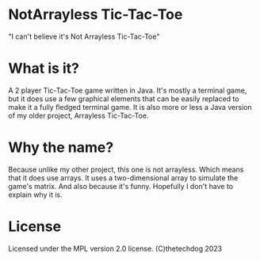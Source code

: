 # NotArrayless Tic-Tac-Toe
"I can't believe it's Not Arrayless Tic-Tac-Toe"
# What is it?
A 2 player Tic-Tac-Toe game written in Java. It's mostly a terminal game, but it does use a few graphical elements that can be easily replaced to 
make it a fully fledged terminal game. It is also more or less a Java version of my older project, Arrayless Tic-Tac-Toe.
# Why the name?
Because unlike my other project, this one is not arrayless. Which means that it does use arrays.
It uses a two-dimensional array to simulate the game's matrix.
And also because it's funny. Hopefully I don't have to explain why it is.
# License
Licensed under the MPL version 2.0 license.
(C)thetechdog 2023
